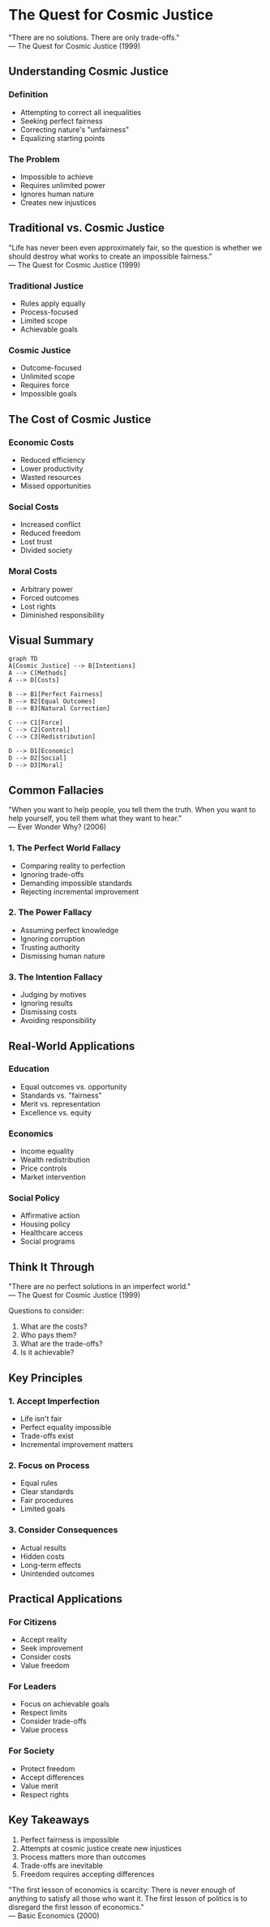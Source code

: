 # The Quest for Cosmic Justice

<div class="sowell-quote">
"There are no solutions. There are only trade-offs."
<div class="quote-source">
— The Quest for Cosmic Justice (1999)
</div>
</div>

## Understanding Cosmic Justice

### Definition
- Attempting to correct all inequalities
- Seeking perfect fairness
- Correcting nature's "unfairness"
- Equalizing starting points

### The Problem
- Impossible to achieve
- Requires unlimited power
- Ignores human nature
- Creates new injustices

## Traditional vs. Cosmic Justice

<div class="sowell-quote">
"Life has never been even approximately fair, so the question is whether we should destroy what works to create an impossible fairness."
<div class="quote-source">
— The Quest for Cosmic Justice (1999)
</div>
</div>

### Traditional Justice
- Rules apply equally
- Process-focused
- Limited scope
- Achievable goals

### Cosmic Justice
- Outcome-focused
- Unlimited scope
- Requires force
- Impossible goals

## The Cost of Cosmic Justice

### Economic Costs
- Reduced efficiency
- Lower productivity
- Wasted resources
- Missed opportunities

### Social Costs
- Increased conflict
- Reduced freedom
- Lost trust
- Divided society

### Moral Costs
- Arbitrary power
- Forced outcomes
- Lost rights
- Diminished responsibility

## Visual Summary

```mermaid
graph TD
A[Cosmic Justice] --> B[Intentions]
A --> C[Methods]
A --> D[Costs]

B --> B1[Perfect Fairness]
B --> B2[Equal Outcomes]
B --> B3[Natural Correction]

C --> C1[Force]
C --> C2[Control]
C --> C3[Redistribution]

D --> D1[Economic]
D --> D2[Social]
D --> D3[Moral]
```
## Common Fallacies

<div class="sowell-quote">
"When you want to help people, you tell them the truth. When you want to help yourself, you tell them what they want to hear."
<div class="quote-source">
— Ever Wonder Why? (2006)
</div>
</div>

### 1. The Perfect World Fallacy
- Comparing reality to perfection
- Ignoring trade-offs
- Demanding impossible standards
- Rejecting incremental improvement

### 2. The Power Fallacy
- Assuming perfect knowledge
- Ignoring corruption
- Trusting authority
- Dismissing human nature

### 3. The Intention Fallacy
- Judging by motives
- Ignoring results
- Dismissing costs
- Avoiding responsibility

## Real-World Applications

### Education
- Equal outcomes vs. opportunity
- Standards vs. "fairness"
- Merit vs. representation
- Excellence vs. equity

### Economics
- Income equality
- Wealth redistribution
- Price controls
- Market intervention

### Social Policy
- Affirmative action
- Housing policy
- Healthcare access
- Social programs

## Think It Through

<div class="sowell-quote">
"There are no perfect solutions in an imperfect world."
<div class="quote-source">
— The Quest for Cosmic Justice (1999)
</div>
</div>

Questions to consider:
1. What are the costs?
2. Who pays them?
3. What are the trade-offs?
4. Is it achievable?

## Key Principles

### 1. Accept Imperfection
- Life isn't fair
- Perfect equality impossible
- Trade-offs exist
- Incremental improvement matters

### 2. Focus on Process
- Equal rules
- Clear standards
- Fair procedures
- Limited goals

### 3. Consider Consequences
- Actual results
- Hidden costs
- Long-term effects
- Unintended outcomes

## Practical Applications

### For Citizens
- Accept reality
- Seek improvement
- Consider costs
- Value freedom

### For Leaders
- Focus on achievable goals
- Respect limits
- Consider trade-offs
- Value process

### For Society
- Protect freedom
- Accept differences
- Value merit
- Respect rights

## Key Takeaways

1. Perfect fairness is impossible
2. Attempts at cosmic justice create new injustices
3. Process matters more than outcomes
4. Trade-offs are inevitable
5. Freedom requires accepting differences

<div class="sowell-quote">
"The first lesson of economics is scarcity: There is never enough of anything to satisfy all those who want it. The first lesson of politics is to disregard the first lesson of economics."
<div class="quote-source">
— Basic Economics (2000)
</div>
</div>
